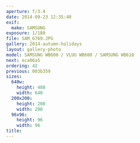 ```yaml
---
aperture: f/3.4
date: 2014-09-23 12:35:40
exif:
  make: SAMSUNG
exposure: 1/180
file: SAM_6769.JPG
gallery: 2014-autumn-holidays
layout: gallery-photo
model: SAMSUNG WB600 / VLUU WB600 / SAMSUNG WB610
next: eca06a5
ordering: 42
previous: 003b359
sizes:
  640w:
    height: 480
    width: 640
  200x200:
    height: 200
    width: 200
  96x96:
    height: 96
    width: 96
title: 
---
```

